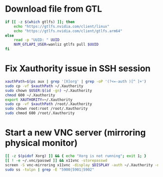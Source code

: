 # Download file from GTL 
```bash
if [[ -z $(which gtlfs) ]]; then 
    echo "https://gtlfs.nvidia.com/client/linux"
    echo "https://gtlfs.nvidia.com/client/gtlfs.arm64"
else
    read -p "UUID: " UUID
    NVM_GTLAPI_USER=wanliz gtlfs pull $UUID 
fi 
```

# Fix Xauthority issue in SSH session
```bash
xauthPath=$(ps aux | grep '[X]org' | grep -oP '(?<=-auth )[^ ]+')
sudo cp -vf $xauthPath ~/.Xauthority
sudo chown $USER:$(id -gn) ~/.Xauthority
chmod 600 ~/.Xauthority
export XAUTHORITY=~/.Xauthority
sudo cp -vf $xauthPath /root/.Xauthority
sudo chown root:root /root/.Xauthority
sudo chmod 600 /root/.Xauthority
```

# Start a new VNC server (mirroring physical monitor)
```bash
[[ -z $(pidof Xorg) ]] && { echo "Xorg is not running"; exit 1; }
[[ ! -e ~/.vnc/passwd ]] && x11vnc -storepasswd
screen -S vnc-mirroring x11vnc -display $DISPLAY -auth ~/.Xauthority -noshm -forever --loop -noxdamage -repeat -shared
sudo ss -tulpn | grep -E "5900|5901|5902"
```
